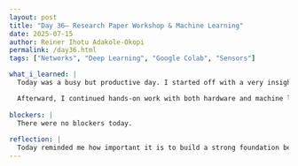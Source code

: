 ```yaml
---
layout: post
title: "Day 36– Research Paper Workshop & Machine Learning"
date: 2025-07-15
author: Reiner Ihotu Adakole-Okopi
permalink: /day36.html
tags: ["Networks", "Deep Learning", "Google Colab", "Sensors"]

what_i_learned: |
  Today was a busy but productive day. I started off with a very insightful workshop on Research-based Writing Fundamentals, where I learned how to properly plan and structure a research paper from start to finish. The session helped me understand the importance of outlining ideas early and breaking the writing process into manageable stages like the introduction, methodology, and discussion.

  Afterward, I continued hands-on work with both hardware and machine learning tasks. On the hardware side, I successfully set up the Arduino with all three water quality sensors connected, and configured my Firebase database to have the right structure for real-time logging. I also began collecting my initial dataset — aiming for at least 1000 samples to train the model more effectively.
  
blockers: |
  There were no blockers today. 
  
reflection: |
  Today reminded me how important it is to build a strong foundation before diving deeper into technical work. The research writing workshop gave me clarity on how to communicate my findings in a more structured and professional way. Setting up both the sensors and Firebase required patience, but seeing data flow in real time made the effort worth it. On the machine learning side, I realized how crucial preprocessing and feature engineering are to the model’s success. Overall, I feel more confident in both the hardware and research aspects of this project.
---
```

